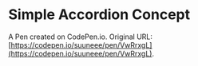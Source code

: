 # Simple Accordion Concept

A Pen created on CodePen.io. Original URL: [https://codepen.io/suuneee/pen/VwRrxgL](https://codepen.io/suuneee/pen/VwRrxgL).

